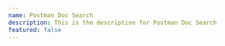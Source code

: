 ```yaml
---
name: Postman Doc Search
description: This is the description for Postman Doc Search
featured: false
---
```

